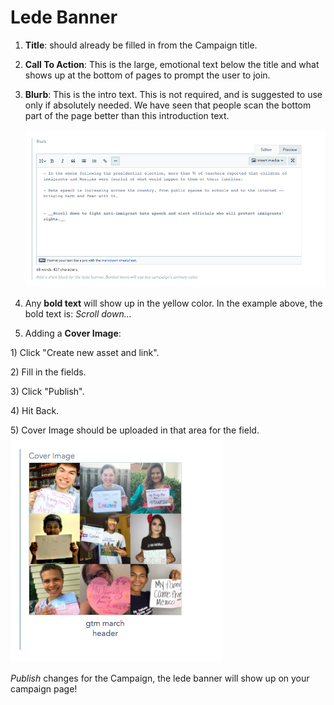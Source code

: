 # Lede Banner

1. **Title**: should already be filled in from the Campaign title.
2. **Call To Action**: This is the large, emotional text below the title and what shows up at the bottom of pages to prompt the user to join.
3. **Blurb**: This is the intro text. This is not required, and is suggested to use only if absolutely needed. We have seen that people scan the bottom part of the page better than this introduction text.

   ![Blurb](../../.gitbook/assets/campaign-blurb-field%20%282%29.png)

4. Any **bold text** will show up in the yellow color. In the example above, the bold text is: _Scroll down…_
5. Adding a **Cover Image**:

1\) Click "Create new asset and link".

2\) Fill in the fields.

3\) Click "Publish".

4\) Hit Back.

5\) Cover Image should be uploaded in that area for the field. ![Header image](../../.gitbook/assets/cover-image-field.png)

_Publish_ changes for the Campaign, the lede banner will show up on your campaign page!

